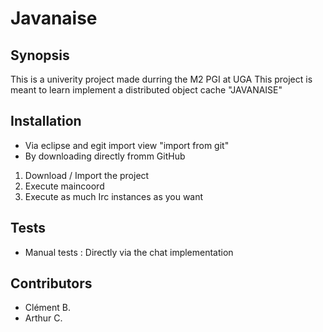 # Javanaise
## Synopsis

This is a univerity project made durring the M2 PGI at UGA
This project is meant to learn implement a distributed object cache "JAVANAISE"

## Installation
- Via eclipse and egit import view "import from git"
- By downloading directly fromm GitHub

1. Download / Import the project
2. Execute maincoord
3. Execute as much Irc instances as you want

## Tests
- Manual tests :
    Directly via the chat implementation

## Contributors

- Clément B.
- Arthur C.
